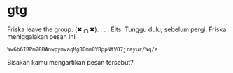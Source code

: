 # gtg
Friska leave the group. (✖╭╮✖).
.
.
.
Eits. Tunggu dulu, sebelum pergi, Friska meniggalakan pesan ini
```
Ww6b6IRPm28BAnwpymvaqMgBGmm0YBppNtVO7jrayur/Wq/e
```
Bisakah kamu mengartikan pesan tersebut?


